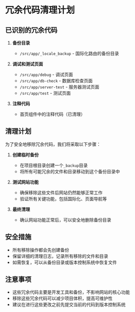 # 冗余代码清理计划

## 已识别的冗余代码

1. **备份目录**
   - `/src/app/_locale_backup` - 国际化路由的备份目录

2. **调试和测试页面**
   - `/src/app/debug` - 调试页面
   - `/src/app/db-check` - 数据库检查页面
   - `/src/app/server-test` - 服务器测试页面
   - `/src/app/test` - 测试页面

3. **注释代码**
   - 首页组件中的注释代码（已清理）

## 清理计划

为了安全地移除冗余代码，我们将采取以下步骤：

1. **创建临时备份**
   - 在项目根目录创建一个`_backup`目录
   - 将所有可能冗余的文件和目录移动到这个备份目录中

2. **测试网站功能**
   - 确保移除这些文件后网站仍然能够正常工作
   - 验证所有关键功能，包括国际化、页面导航等

3. **最终清理**
   - 确认网站功能正常后，可以安全地删除备份目录

## 安全措施

- 所有移除操作都会先创建备份
- 保留详细的清理日志，记录所有移除的文件和目录
- 如需恢复，可以从备份目录或版本控制系统中恢复文件

## 注意事项

- 这些冗余代码主要是开发工具和备份，不影响网站的核心功能
- 移除这些冗余代码可以减少项目体积，提高可维护性
- 建议在进行这些更改之前先提交当前的代码到版本控制系统
